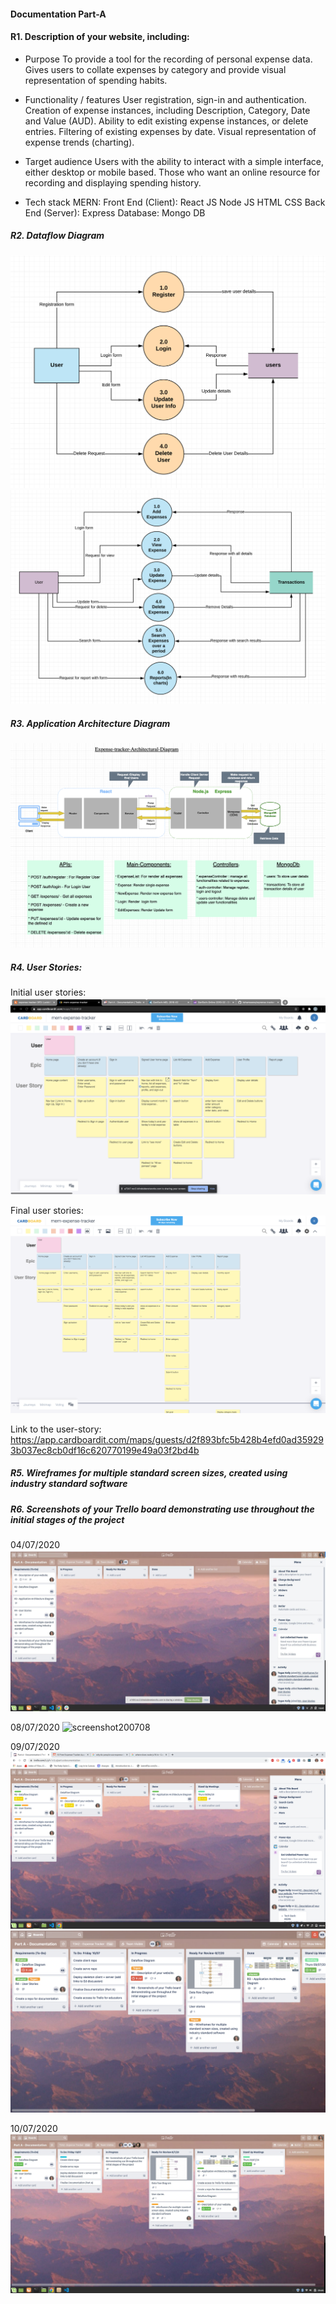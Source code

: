 #### Documentation Part-A

#### R1. Description of your website, including:

- Purpose
To provide a tool for the recording of personal expense data. Gives users to collate expenses by category and provide visual representation of spending habits.

- Functionality / features
User registration, sign-in and authentication. Creation of expense instances, including
Description, Category, Date and Value (AUD). Ability to edit existing expense instances, or delete entries. 
Filtering of existing expenses by date. Visual representation of expense trends (charting).

- Target audience
Users with the ability to interact with a simple interface, either desktop or mobile based. Those who want an online resource for recording and displaying spending history. 

- Tech stack
MERN:
Front End (Client):
React JS
Node JS
HTML
CSS
Back End (Server):
Express
Database:
Mongo DB

##### R2. Dataflow Diagram

![Dfd-Of-Users](docs/Dfd/dfd-page2.png)
![Dfd-of-transactions](docs/Dfd/dfd-page1.png)


##### R3. Application Architecture Diagram

![Application-architecture-diagram](docs/architectural-diagram/final-arch-diagram.png)


##### R4. User Stories:

Initial user stories:
![userstory1](docs/userstories/user1-9-7-20.png)

Final user stories:
![userstory2](docs/userstories/User-story2.png)

Link to the user-story: https://app.cardboardit.com/maps/guests/d2f893bfc5b428b4efd0ad359293b037ec8cb0df16c620770199e49a03f2bd4b


##### R5. Wireframes for multiple standard screen sizes, created using industry standard software





##### R6. Screenshots of your Trello board demonstrating use throughout the initial stages of the project
04/07/2020
![screenshot200704](docs/Trello/trello-screenshot-200704.jpg)

08/07/2020
![screenshot200708](docs/Trello/trello-screenshot-200708.png)

09/07/2020
![screenshot200709a](docs/Trello/trello-screenshot-200709a.png)
![screenshot200709b](docs/Trello/trello-screenshot-200709b.png)

10/07/2020
![screenshot200710a](docs/Trello/trello-screenshot-200710a.jpg)